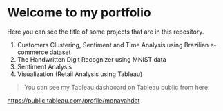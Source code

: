 # Welcome to my portfolio
Here you can see the title of some projects that are in this repository. 
1. Customers Clustering, Sentiment and Time Analysis using Brazilian e-commerce dataset
2. The Handwritten Digit Recognizer using MNIST data
3. Sentiment Analysis
4. Visualization (Retail Analysis using Tableau)
> You can see my Tableau dashboard on Tableau public from here:

https://public.tableau.com/profile/monavahdat
